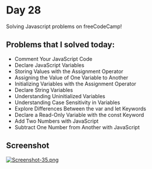 # Day 28

Solving Javascript problems on freeCodeCamp!

## Problems that I solved today:

 - Comment Your JavaScript Code
 - Declare JavaScript Variables
 - Storing Values with the Assignment Operator
 - Assigning the Value of One Variable to Another
 - Initializing Variables with the Assignment Operator
 - Declare String Variables
 - Understanding Uninitialized Variables
 - Understanding Case Sensitivity in Variables
 - Explore Differences Between the var and let Keywords
 - Declare a Read-Only Variable with the const Keyword
 - Add Two Numbers with JavaScript
 - Subtract One Number from Another with JavaScript


## Screenshot

[![Screenshot-35.png](https://i.postimg.cc/ht2NdgpP/Screenshot-35.png)](https://postimg.cc/nXQ3yyy6)